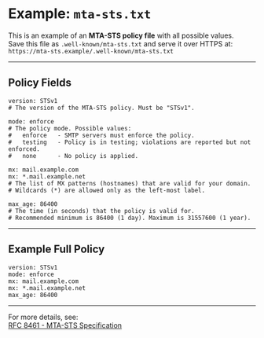 # Example: `mta-sts.txt`

This is an example of an **MTA-STS policy file** with all possible values.  
Save this file as `.well-known/mta-sts.txt` and serve it over HTTPS at:  
`https://mta-sts.example/.well-known/mta-sts.txt`

---

## Policy Fields

```plaintext
version: STSv1
# The version of the MTA-STS policy. Must be "STSv1".

mode: enforce
# The policy mode. Possible values:
#   enforce   - SMTP servers must enforce the policy.
#   testing   - Policy is in testing; violations are reported but not enforced.
#   none      - No policy is applied.

mx: mail.example.com
mx: *.mail.example.net
# The list of MX patterns (hostnames) that are valid for your domain.
# Wildcards (*) are allowed only as the left-most label.

max_age: 86400
# The time (in seconds) that the policy is valid for.
# Recommended minimum is 86400 (1 day). Maximum is 31557600 (1 year).
```

---

## Example Full Policy

```plaintext
version: STSv1
mode: enforce
mx: mail.example.com
mx: *.mail.example.net
max_age: 86400
```

---

For more details, see:  
[RFC 8461 - MTA-STS Specification](https://datatracker.ietf.org/doc/html/rfc8461)